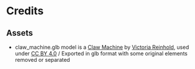 # Credits

## Assets

* claw_machine.glb model is a [Claw Machine](https://sketchfab.com/3d-models/claw-machine-1bb221027d914639907eb6ea7f1551af) by [Victoria Reinhold](https://sketchfab.com/reinhold), used under [CC BY 4.0](https://creativecommons.org/licenses/by/4.0/legalcode) / Exported in glb format with some original elements removed or separated